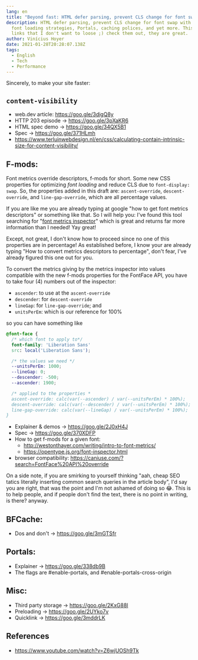 ```yaml
---
lang: en
title: "Beyond fast: HTML defer parsing, prevent CLS change for font swap and more"
description: HTML defer parsing, prevent CLS change for font swap with f-mods
  font loading strategies, Portals, caching polices, and yet more. This are more
  links that I don't want to loose ;) check them out, they are great.
author: Vinícius Hoyer
date: 2021-01-28T20:28:07.138Z
tags:
  - English
  - Tech
  - Performance
---
```

Sincerely, to make your site faster:

## `content-visibility`

- web.dev article: <https://goo.gle/3digQ8y>
- HTTP 203 episode → <https://goo.gle/3pXaKR6>
- HTML spec demo → <https://goo.gle/34QX5B1>
- Spec → <https://goo.gle/371HLmh>
- <https://www.terluinwebdesign.nl/en/css/calculating-contain-intrinsic-size-for-content-visibility/>

## F-mods:

Font metrics override descriptors, f-mods for short. Some new CSS properties for optimizing *font loading* and reduce CLS due to `font-display: swap`. So, the properties added in this draft are: `ascent-override`, `descent-override`, and `line-gap-override`, which are all percentage values.

If you are like me you are already typing at google "how to get font metrics descriptors" or something like that. So I will help you: I've found this tool searching for "[font metrics inspector](https://opentype.js.org/font-inspector.html)" which is great and returns far more information than I needed! Yay great!

Except, not great, I don't know how to proceed since no one of this properties are in percentage! As established before, I know your are already typing "How to convert metrics descriptors to percentage", don't fear, I've already figured this one out for you.

To convert the metrics giving by the metrics inspector into values compatible with the new f-mods properties for the FontFace API, you have to take four (4) numbers out of the inspector:

- `ascender`: to use at the `ascent-override`
- `descender`: for `descent-override`
- `lineGap`: for `line-gap-override`; and
- `unitsPerEm`: which is our reference for 100%

so you can have something like

```css
@font-face {
  /* which font to apply to*/
  font-family: 'Liberation Sans'
  src: local('Liberation Sans');

  /* the values we need */
  --unitsPerEm: 1000;
  --lineGap: 0;
  --descender: -500;
  --ascender: 1900;

  /* applied to the properties *
  ascent-override: calc(var(--ascender) / var(--unitsPerEm) * 100%);
  descent-override: calc(var(--descender) / var(--unitsPerEm) * 100%);
  line-gap-override: calc(var(--lineGap) / var(--unitsPerEm) * 100%);
}

```

- Explainer & demos → <https://goo.gle/2J0xH4J>
- Spec → <https://goo.gle/370XDFP>
- How to get f-mods for a given font:
  - <http://westonthayer.com/writing/intro-to-font-metrics/>
  - <https://opentype.js.org/font-inspector.html>
- browser compatibility: <https://caniuse.com/?search=FontFace%20API%20override>

On a side note, if you are smirking to yourself thinking "aah, cheap SEO tatics literally inserting common search queries in the article body", I'd say you are right, that was the point and I'm not ashamed of doing so :joy:. This is to help people, and if people don't find the text, there is no point in writing, is there? anyway.

## BFCache:

- Dos and don't → <https://goo.gle/3mGTSfr>

## Portals:

- Explainer → <https://goo.gle/338db9B>
- The flags are #enable-portals, and #enable-portals-cross-origin

## Misc:

- Third party storage → <https://goo.gle/2KxG88l>
- Preloading → <https://goo.gle/2UYko7v>
- Quicklink → <https://goo.gle/3mddrLK>

## References
- <https://www.youtube.com/watch?v=Z6wjUOSh9Tk>
